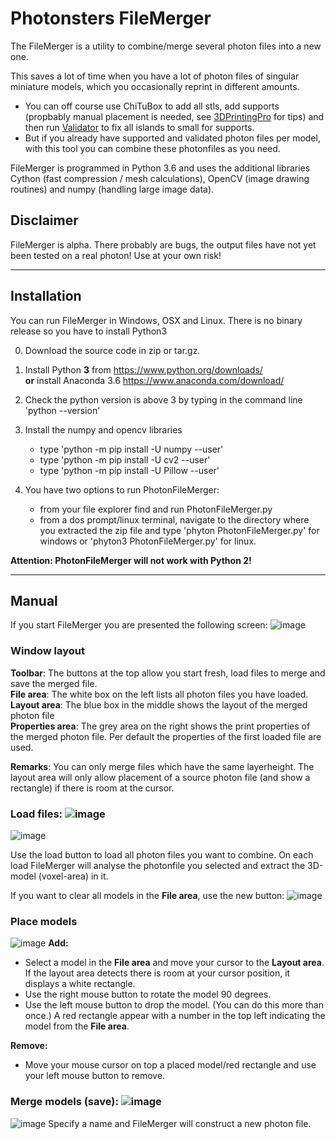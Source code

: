 # Photonsters FileMerger

The FileMerger is a utility to combine/merge several photon files into a new one.

This saves a lot of time when you have a lot of photon files of singular miniature models, which you occasionally reprint in different amounts. 

- You can off course use ChiTuBox to add all stls, add supports (propbably manual placement is needed, see [3DPrintingPro](https://www.youtube.com/channel/UCbv2mDrRqXovPdahRyoCFhA) for tips) and then run [Validator](https://github.com/Photonsters/PhotonFileValidator) to fix all islands to small for supports.
- But if you already have supported and validated photon files per model, with this tool you can combine these photonfiles as you need.

FileMerger is programmed in Python 3.6 and uses the additional libraries Cython (fast compression / mesh calculations), OpenCV (image drawing routines) and numpy (handling large image data).

## Disclaimer
FileMerger is alpha. There probably are bugs, the output files have not yet been tested on a real photon! Use at your own risk!

 ---
  
## Installation
You can run FileMerger in Windows, OSX and Linux. There is no binary release so you have to install Python3

0) Download the source code in zip or tar.gz.

1) Install Python **3** from https://www.python.org/downloads/  
__or__ install Anaconda 3.6 https://www.anaconda.com/download/ 

2) Check the python version is above 3 by typing in the command line 'python --version'

3) Install the numpy and opencv libraries
   * type 'python -m pip install -U numpy --user'
   * type 'python -m pip install -U cv2 --user'
   * type 'python -m pip install -U Pillow --user' 
   
4) You have two options to run PhotonFileMerger:
   * from your file explorer find and run PhotonFileMerger.py 
   * from a dos prompt/linux terminal, navigate to the directory where you extracted the zip file and type 'phyton PhotonFileMerger.py' for windows or 'phyton3 PhotonFileMerger.py' for linux.

**Attention: PhotonFileMerger will not work with Python 2!** 

---
  
    
## Manual

If you start FileMerger you are presented the following screen:
![image](https://user-images.githubusercontent.com/11459480/64485760-bfcc3e80-d224-11e9-9b61-c5aa7af523aa.png)

### Window layout
__Toolbar__: The buttons at the top allow you start fresh, load files to merge and save the merged file.  
__File area__: The white box on the left lists all photon files you have loaded.  
__Layout area__: The blue box in the middle shows the layout of the merged photon file  
__Properties area__: The grey area on the right shows the print properties of the merged photon file. Per default the properties of the first loaded file are used.  

__Remarks__:
You can only merge files which have the same layerheight.
The layout area will only allow placement of a source photon file (and show a rectangle) if there is room at the cursor.

### Load files: ![image](https://user-images.githubusercontent.com/11459480/64485766-c65ab600-d224-11e9-8094-78ddf93c1717.png)

![image](https://user-images.githubusercontent.com/11459480/64485761-c064d500-d224-11e9-96c5-f49090eabe2d.png)

Use the load button to load all photon files you want to combine. On each load FileMerger will analyse the photonfile you selected and extract the 3D-model (voxel-area) in it.
  
If you want to clear all models in the __File area__, use the new button: ![image](https://user-images.githubusercontent.com/11459480/64485767-c6f34c80-d224-11e9-8a06-6b459eda9672.png)
  
  
### Place models
![image](https://user-images.githubusercontent.com/11459480/64485763-c064d500-d224-11e9-96f0-a4b91de4bfdc.png)
__Add:__
- Select a model in the __File area__ and move your cursor to the __Layout area__. If the layout area detects there is room at your cursor position, it displays a white rectangle.  
- Use the right mouse button to rotate the model 90 degrees.  
- Use the left mouse button to drop the model. (You can do this more than once.) A red rectangle appear with a number in the top left indicating the model from the __File area__.     

__Remove:__
- Move your mouse cursor on top a placed model/red rectangle and use your left mouse button to remove.
  
   
### Merge models (save): ![image](https://user-images.githubusercontent.com/11459480/64485768-c6f34c80-d224-11e9-9d92-4b21e91d8b41.png)

![image](https://user-images.githubusercontent.com/11459480/64485764-c064d500-d224-11e9-8dcb-533cb69212fa.png)
Specify a name and FileMerger will construct a new photon file.





 
